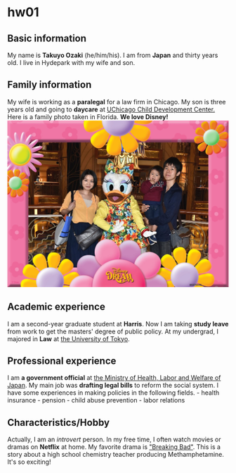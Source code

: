 # hw01

## Basic information
My name is **Takuyo Ozaki** (he/him/his). I am from **Japan** and thirty years old. I live in Hydepark with my wife and son.

## Family information
My wife is working as a **paralegal** for a law firm in Chicago. My son is three years old and going to **daycare** at [UChicago Child Development Center.](https://child-care-preschool.brighthorizons.com/il/chicago/uchicagostonyisland) Here is a family photo taken in Florida. **We love Disney!**  
![Family Photo](https://github.com/Takuyo-Ozaki/hw01-1/blob/master/Family.jpg)

## Academic experience
I am a second-year graduate student at **Harris**. Now I am taking **study leave** from work to get the masters' degree of public policy. At my undergrad, I majored in **Law** at [the University of Tokyo](https://www.u-tokyo.ac.jp/en/index.html).

## Professional experience
I am **a government official** at [the Ministry of Health, Labor and Welfare of Japan](https://www.mhlw.go.jp/english/). My main job was **drafting legal bills** to reform the social system. I have some experiences in making policies in the following fields.
    - health insurance
    - pension
    - child abuse prevention
    - labor relations

## Characteristics/Hobby
Actually, I am an *introvert* person. In my free time, I often watch movies or dramas on **Netflix** at home. My favorite drama is ["Breaking Bad"](https://www.amc.com/shows/breaking-bad). This is a story about a high school chemistry teacher producing Methamphetamine. It's so exciting!